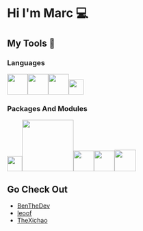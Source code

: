 # Hi I'm Marc :computer:

## My Tools :hammer:

### Languages
<img src="https://www.pinclipart.com/picdir/big/55-552426_python-sticker-png-clipart.png" width="48"><img src="https://brandslogos.com/wp-content/uploads/images/large/java-logo-1.png" width="48"><img src="https://s3-eu-west-1.amazonaws.com/qt-showroom/uploads/2014/08/qml_creator_icon512-300x300.png" width="48"><img src="https://upload.wikimedia.org/wikipedia/commons/f/fc/Qt_logo_2013.svg" width="35">

### Packages And Modules
<img src="https://brandslogos.com/wp-content/uploads/images/large/django-logo.png" width="35"><img src="https://upload.wikimedia.org/wikipedia/commons/thumb/3/3c/Flask_logo.svg/1280px-Flask_logo.svg.png" width="120"><img src="https://user-images.githubusercontent.com/50221806/86498201-a8bd8680-bd39-11ea-9d08-66b610a8dc01.png" width="48"><img src="https://cdn.iconscout.com/icon/free/png-512/postgresql-11-1175122.png" width="48"><img src="https://avatars.githubusercontent.com/u/8216893?s=200&v=4" width="50">

## Go Check Out
* [BenTheDev](https://github.com/BenNeighbour)
* [leoof](https://github.com/leoof)
* [TheXichao](https://github.com/TheXichao)
